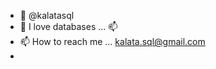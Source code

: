 - 👋 @kalatasql
- 👀 I love databases ... 📫
- 📫 How to reach me ... kalata.sql@gmail.com
- 
<!---
kalatasql/kalatasql is a ✨ special ✨ repository because its `README.md` (this file) appears on your GitHub profile.
You can click the Preview link to take a look at your changes.
--->
